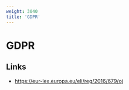 ```yaml
---
weight: 3040
title: 'GDPR'
---
```


# GDPR

## Links
- https://eur-lex.europa.eu/eli/reg/2016/679/oj
